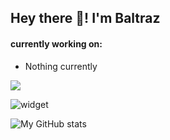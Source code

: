 ## Hey there 👋! I'm Baltraz  
  
#### currently working on:

- Nothing currently

![](https://komarev.com/ghpvc/?username=Killermaschine88)

![widget](https://discord.c99.nl/widget/theme-2/570267487393021969.png) 

![My GitHub stats](https://github-readme-stats.vercel.app/api?username=Killermaschine88&count_private=true) 
